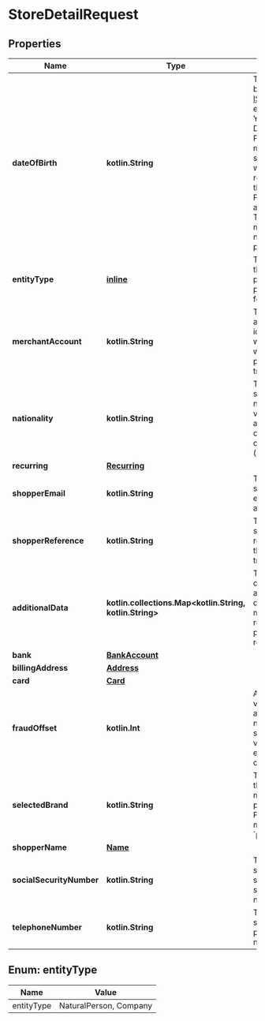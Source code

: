 
# StoreDetailRequest

## Properties
Name | Type | Description | Notes
------------ | ------------- | ------------- | -------------
**dateOfBirth** | **kotlin.String** | The date of birth. Format: [ISO-8601](https://www.w3.org/TR/NOTE-datetime); example: YYYY-MM-DD For Paysafecard it must be the same as used when registering the Paysafecard account. &gt; This field is mandatory for natural persons. | 
**entityType** | [**inline**](#EntityType) | The type of the entity the payout is processed for. | 
**merchantAccount** | **kotlin.String** | The merchant account identifier, with which you want to process the transaction. | 
**nationality** | **kotlin.String** | The shopper&#39;s nationality.  A valid value is an ISO 2-character country code (e.g. &#39;NL&#39;). | 
**recurring** | [**Recurring**](Recurring.md) |  | 
**shopperEmail** | **kotlin.String** | The shopper&#39;s email address. | 
**shopperReference** | **kotlin.String** | The shopper&#39;s reference for the payment transaction. | 
**additionalData** | **kotlin.collections.Map&lt;kotlin.String, kotlin.String&gt;** | This field contains additional data, which may be required for a particular request. |  [optional]
**bank** | [**BankAccount**](BankAccount.md) |  |  [optional]
**billingAddress** | [**Address**](Address.md) |  |  [optional]
**card** | [**Card**](Card.md) |  |  [optional]
**fraudOffset** | **kotlin.Int** | An integer value that is added to the normal fraud score. The value can be either positive or negative. |  [optional]
**selectedBrand** | **kotlin.String** | The name of the brand to make a payout to.  For Paysafecard it must be set to &#x60;paysafecard&#x60;. |  [optional]
**shopperName** | [**Name**](Name.md) |  |  [optional]
**socialSecurityNumber** | **kotlin.String** | The shopper&#39;s social security number. |  [optional]
**telephoneNumber** | **kotlin.String** | The shopper&#39;s phone number. |  [optional]


<a name="EntityType"></a>
## Enum: entityType
Name | Value
---- | -----
entityType | NaturalPerson, Company



